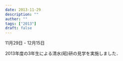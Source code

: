 ```yaml
---
date: 2013-11-29
description: ""
auther: ""
tags: ["2013"]
draft: false
---
```

11月29日 - 12月15日

2013年度の3年生による清水(昭)研の見学を実施しました．
